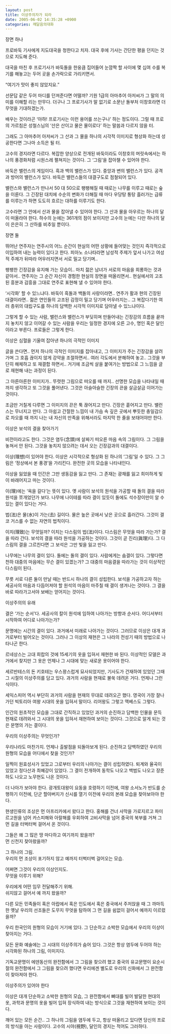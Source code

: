 ```yaml
---
layout: post
title: 이상주의자가 되라
date: 2005-06-02 14:35:28 +0900
categories: 깨달음의대화
---
```

장면 하나   
  
프로바둑 기사에게 지도대국을 청한다고 치자. 대국 후에 기사는 간단한 평을 던지는 것으로 지도해 준다.   
  
대국을 마친 후 프로기사가 바둑돌을 한웅큼 집어들어 눈깜짝 할 사이에 몇 십여 수를 복기를 해놓고는 두어 곳을 손가락으로 가리키면서.   
  
“여기가 맛이 좋지 않았지요.”   
  
선문답 같은 두어 마디를 던져준다면 어떨까? 기원 1급의 아마추어 아저씨가 그 말의 의미를 이해할 리는 만무다. 더구나 그 프로기사가 말 없기로 소문난 돌부처 이창호라면 더 무엇을 기대하겠는가.   
  
배우는 것이라곤 ‘아하! 프로기사는 이런 용어를 쓰는구나’ 하는 정도이다. 그럴 때 프로의 가르침은 성철스님의 ‘산은 산이고 물은 물이로다’ 하는 말씀과 다르지 않을 터.   
  
그래도 그 아마추어 아저씨가 그 산과 그 물을 하나의 시각적 이미지로 형상화 하는데 성공한다면 그나마 소득은 될 터.   
  
고수의 경지라면 다르다. 복잡한 양상으로 전개된 바둑이라도 이창호의 머릿속에서는 하나의 풍경화처럼 시원스레 펼쳐지는 것이다. 그 ‘그림’을 잡아챌 수 있어야 한다.   
  
바둑은 밸런스의 게임이다. 흑과 백의 밸런스가 있다. 중앙과 변의 밸런스가 있다. 공격과 방어의 밸런스가 있다. 바둑은 밸런스들의 대결구도로 점철되어 있다.   
  
밸런스와 밸런스가 만나서 50 대 50으로 팽팽해질 때 때로는 나무를 이루고 때로는 숲을 이룬다. 그 긴장된 대치에 수순의 변화가 더해질 때 마다 우당탕 퉁탕 흘러가는 급류를 이루는가 하면 도도히 흐르는 대하를 이루기도 한다.   
  
고수라면 그 안에서 산과 물을 잡아낼 수 있어야 한다. 그 산과 물을 아우르는 하나의 달이 떠올라야 한다. 하수의 눈에는 361개의 점이 보이지만 고수의 눈에는 다만 하나의 달이 은은히 그 산하를 비추일 뿐이다.   
  
장면 둘   
  
뛰어난 연주자는 연주시의 어느 순간이 현실의 어떤 상황에 들어맞는 것인지 즉각적으로 이입하여 내는 능력이 있다고 한다. 피아노 소나타라면 남성적 주제가 앞서 나가고 여성적 주제가 뒤따라 어우러지면서 서로 밀고 당기며..   
  
팽팽한 긴장감을 유지해 가는 모습이.. 마치 젊은 남녀가 서로의 마음을 희롱하는 것과 같아서.. 연주자는 그 순간 자신이 경험한 현실의 장면을 떠올리면서.. 현실에서의 고조된 흥분과 감흥을 그대로 연주로 표현해 낼 수 있어야 한다.   
  
‘시각화’ 할 수 있느냐다. 바둑이 흑돌과 백돌의 사랑이라면.. 연주가 활과 현의 긴장된 대결이라면.. 젊은 연인들의 고조된 감정이 밀고 당기며 어우러지는.. 그 복잡다기한 여러 층위의 대립구도를 하나의 담백한 시각적 이미지로 담아낼 수 있느냐이다.   
  
그렇게 할 수 있는 사람, 밸런스와 밸런스가 부딪히며 만들어내는 긴장감의 흐름을 끝까지 놓치지 않고 이어갈 수 있는 사람을 우리는 일정한 경지에 오른 고수, 명인 혹은 달인이라고 부른다. 프로들은 그렇게 한다.   
  
이상은 심혈을 기울여 잡아낸 하나의 극적인 이미지   
  
글을 쓴다면.. 먼저 하나의 극적인 이미지를 잡아내고, 그 이미지가 주는 긴장감을 살려가며 그 호흡 끊이지 않게 강약을 조절하면서.. 여러 각도에서 분해하여 놓고.. 그것을 부단히 해체하고 또 재결합 하면서.. 거기에 조금씩 살을 붙여가는 방법으로 그 느낌을 글로 재현해 내는 과정이 된다.   
  
그 아른아른한 이미지가.. 뚜렷한 그림으로 떠오를 때 까지.. 선명한 모습을 나타내일 때 까지 생각하고 또 그것을 풀어낸다. 그것은 아슬아슬한 긴장의 끈을 살금살금 이어가는 것이다.   
  
조금만 거칠게 다루면 그 이미지의 끈은 툭 끊어지고 만다. 긴장은 흩어지고 만다. 밸런스는 무너지고 만다. 그 아쉽고 간절한 느낌이 내 가슴 속 깊은 곳에서 뿌듯한 충일감으로 차오를 때 까지 나는 내 자신의 만족을 위해서라도 마지막 한 줄을 보태어야만 한다.   
  
이상은 보석의 결을 찾아가기   
  
비전이라고도 한다. 그것은 염두(念頭)에 살짜기 떠오른 마음 속의 그림이다. 그 그림을 놓쳐서 안 된다. 그것을 놓치지 않으려는 데서 오는 긴장감과의 대결이다.   
  
이상(理想)이 있어야 한다. 이상은 시각적으로 형상화 된 하나의 ‘그림’일 수 있다. 그 그림은 ‘정상에서 본 풍경’을 가리킨다. 완전한 곳의 모습을 나타내인다.   
  
이상을 잃었을 때 인간은 그만 생동감을 잃고 만다. 그 존재는 광채를 잃고 희미하게 빛이 바래어지고 마는 것이다.   
  
이(理)에는 ‘옥을 갈다’는 뜻이 있다. 옛 사람이 보석의 원석을 가공할 때 돌의 결을 따라 원석을 쪼개었던가 보다. 나무에 나이테를 따라 결이 있듯이 돌에도 석수장이만이 알 수 있는 결이 있다는 거다.   
  
법(法)은 물(水)이 가는(去) 길이다. 물은 높은 곳에서 낮은 곳으로 흘러간다. 그것이 결코 거스를 수 없는 자연의 법칙이다.   
  
이치(理致)는 무엇일까? 이치는 다스림의 법(法)이다. 다스림은 무엇을 따라 가는가? 결을 따라 간다. 보석의 결을 따라 원석을 가공하는 것이다. 그것이 곧 진리(眞理)다. 그 다스림의 결을 그르친다면 그 보석은 그만 빛을 잃고 만다.   
  
나무에는 나무의 결이 있다. 돌에는 돌의 결이 있다. 사람에게는 숨결이 있다. 그렇다면 천하 대중의 마음에는 무슨 결이 있겠는가? 그 대중의 마음결을 따라가는 것이 이상적인 다스림이 된다.   
  
무릇 서로 다른 둘이 만날 때는 반드시 하나의 결이 성립한다. 보석을 가공하고자 하는 세공사의 마음과 다듬어져야 할 원석의 마음이 마주칠 때 결이 생겨나는 것이다. 그 결을 바로 따라가고서야 보배는 얻어지는 것이다.   
  
이상주의의 유래   
  
결은 ‘가는 순서’다. 세공사의 칼이 원석에 임하여 나아가는 방향과 순서다. 어디서부터 시작하여 어디로 나아가는가?   
  
문명에는 시간의 결이 있다. 과거에서 미래로 나아가는 것이다. 그러므로 이상은 대개 과거로부터 빌어오는 것이다. 그러나 그 이상의 재현은 그 나라의 전성기 때의 방법으로 나타나곤 한다.   
  
르네상스는 고대 희랍의 것에 15세기의 옷을 입혀서 재현한 바 된다. 이상적인 모델은 과거에서 찾지만 그 옷은 언제나 그 시대에 맞는 새로운 옷이어야 한다.   
  
세르반테스의 돈 키호테는 우스꽝스럽게 묘사되었지만, 기사도가 건재하여 있었던 그때 그 시절의 이상주의를 담고 있다. 과거의 사람을 현재로 불쑥 데려온 거다. 언제나 그런 식이다.   
  
세익스피어 역시 부단히 과거의 사람을 현재의 무대로 데려오곤 했다. 영국이 가장 잘나가던 빅토리아 여왕 시대의 옷을 입혀서 말이다. 리어왕도 그렇고 맥베스도 그렇다.   
  
인간의 원초적인 모습을 그대로 간직하고 있었던 과거의 순진하고 담백한 인물을 문득 현재로 데려와서 그 시대의 옷을 입혀서 재현하여 보이는 것이다. 그것으로 알게 되는 것은 문명의 가는 결이다.   
  
우리의 이상주의는 무엇인가?   
  
우리나라도 마찬가지. 언제나 출발점을 되돌아보게 된다. 순진하고 담백하였던 우리의 원형의 모습을 어디에서 찾을 것인가?   
  
일찍이 원효성사가 있었고 그로부터 우리의 나아가는 결이 성립하였다. 퇴계와 율곡이 있었고 정다산과 최혜강이 있었다. 그 결이 전개하여 동학도 나오고 백범도 나오고 장준하도 나오고 노무현도 나온 것이다.   
  
더 나아가 보아야 한다. 광개토대왕이 요동을 호령하기 이전에, 여왕 소서노가 반도를 순행하기 이전에, 단군 할아버지가 신시를 열기 이전에 우리의 본래 모습을 찾아보아야 한다.   
  
현생인류의 조상은 먼 아프리카에서 왔다고 한다. 홍해를 건너 사막을 가로지르고 파미르고원을 넘어 카스피해와 아랄해를 우회하여 고비사막을 넘어 중국의 북부를 거쳐 그 먼 길을 터벅터벅 걸어서 온 것이다.   
  
그들은 왜 그 많은 땅 마다하고 여기까지 왔을까?   
먼 신천지 찾아왔을까?   
  
그 하나의 그림.   
우리의 먼 조상이 포기하지 않고 예까지 터벅터벅 걸어오는 모습.   
  
어쩌면 그것이 우리의 이상인지도.   
무엇을 이루기 위해?   
  
우리에게 어떤 임무 전달해주기 위해.   
쉬지않고 걸어서 예 까지 왔을까?   
  
다른 모든 민족들이 혹은 아랍에서 혹은 인도에서 혹은 중국에서 주저앉을 때 그 까마득한 옛날 우리의 선조들은 도무지 무엇을 탐하여 그 먼 길을 쉼없이 걸어서 예까지 이르렀을까?   
  
우리 한국인의 원형의 모습이 거기에 있다. 그 단순하고 소박한 모습에서 우리의 이상이 찾아지는 거다.   
  
모든 문화 예술에는 그 시대의 이상주의가 숨어 있다. 그것은 항상 염두에 두어야 하는 시각화된 하나의 그림, 이미지다.   
  
기독교문명이 에덴동산의 완전함에서 그 그림을 찾으려 했고 중국의 유교문명이 요순시절의 완전함에서 그 그림을 찾으려 했다면 우리에겐 별도로 우리의 신화에서 그 완전함이 찾아져야 한다.   
  
이상주의가 있어야 한다   
  
이상은 대개 단순하고 소박한 원형의 모습, 그 완전함에서 뼈대를 빌어 발달한 현대의 옷, 과학과 문명의 옷을 빌어 입혀 장식하여 내는 방식으로 그것을 재현하여 보이는 것이다.   
  
깨어 있는 모든 순간.. 그 하나의 그림을 염두에 두고, 항상 떠올리고 있다면 당신의 프로의 방식을 아는 사람이다. 고수의 시야(視野), 달인의 경지는 적어도 그러하다.
